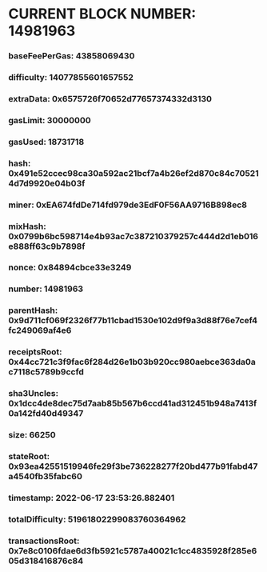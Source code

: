 # CURRENT BLOCK NUMBER: 14981963

### baseFeePerGas: 43858069430
### difficulty: 14077855601657552
### extraData: 0x6575726f70652d77657374332d3130
### gasLimit: 30000000
### gasUsed: 18731718
### hash: 0x491e52ccec98ca30a592ac21bcf7a4b26ef2d870c84c705214d7d9920e04b03f
### miner: 0xEA674fdDe714fd979de3EdF0F56AA9716B898ec8
### mixHash: 0x0799b6bc598714e4b93ac7c387210379257c444d2d1eb016e888ff63c9b7898f
### nonce: 0x84894cbce33e3249
### number: 14981963
### parentHash: 0x9d711cf069f2326f77b11cbad1530e102d9f9a3d88f76e7cef4fc249069af4e6
### receiptsRoot: 0x44cc721c3f9fac6f284d26e1b03b920cc980aebce363da0ac7118c5789b9ccfd
### sha3Uncles: 0x1dcc4de8dec75d7aab85b567b6ccd41ad312451b948a7413f0a142fd40d49347
### size: 66250
### stateRoot: 0x93ea42551519946fe29f3be736228277f20bd477b91fabd47a4540fb35fabc60
### timestamp: 2022-06-17 23:53:26.882401
### totalDifficulty: 51961802299083760364962
### transactionsRoot: 0x7e8c0106fdae6d3fb5921c5787a40021c1cc4835928f285e605d318416876c84

